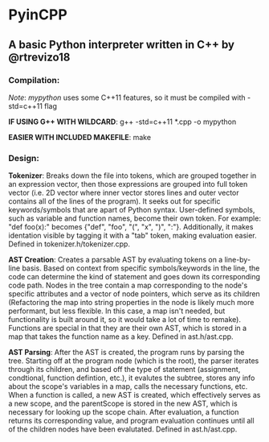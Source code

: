 # PyinCPP

## A basic Python interpreter written in C++ by @rtrevizo18

### Compilation:

*Note*: *mypython* uses some C++11 features, so it must be compiled with -std=c++11 flag

**IF USING G++ WITH WILDCARD**: g++ -std=c++11 *.cpp -o mypython

**EASIER WITH INCLUDED MAKEFILE**: make

### Design:

**Tokenizer**: 
    Breaks down the file into tokens, which are grouped together in an expression vector, then those expressions are grouped into full token vector (i.e. 2D vector where inner vector stores lines and outer vector contains all of the lines of the program). It seeks out for specific keywords/symbols that are apart of Python syntax. User-defined symbols, such as variable and function names, become their own token. For example: "def foo(x):" becomes {"def", "foo", "(", "x", ")", ":"}. Additionally, it makes identation visible by tagging it with a "tab" token, making evaluation easier. Defined in tokenizer.h/tokenizer.cpp.

**AST Creation**:
    Creates a parsable AST by evaluating tokens on a line-by-line basis. Based on context from specific symbols/keywords in the line, the code can determine the kind of statement and goes down its corresponding code path. Nodes in the tree contain a map corresponding to the node's specific attributes and a vector of node pointers, which serve as its children (Refactoring the map into string properties in the node is likely much more performant, but less flexible. In this case, a map isn't needed, but functionality is built around it, so it would take a lot of time to remake). Functions are special in that they are their own AST, which is stored in a map that takes the function name as a key. Defined in ast.h/ast.cpp.

**AST Parsing**:
    After the AST is created, the program runs by parsing the tree. Starting off at the program node (which is the root), the parser iterates through its children, and based off the type of statement (assignment, condtional, function defintion, etc.), it evalutes the subtree, stores any info about the scope's variables in a map, calls the necessary functions, etc. When a function is called, a new AST is created, which effectively serves as a new scope, and the parentScope is stored in the new AST, which is necessary for looking up the scope chain. After evaluation, a function returns its corresponding value, and program evaluation continues until all of the children nodes have been evalutated. Defined in ast.h/ast.cpp.